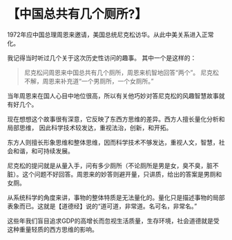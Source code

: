 # 【中国总共有几个厕所?】

1972年应中国总理周恩来邀请，美国总统尼克松访华。从此中美关系进入正常化。

我记得当时听过几个关于这次历史性访问的趣事。 其中一个是这样的：

> 尼克松问周恩来中国总共有几个厕所，周恩来机智地回答“两个”。 
> 尼克松不解，周恩来补充道“一个男厕所，一个女厕所。”

当年周恩来在国人心目中地位很高，所以有关他巧妙对答尼克松的风趣智慧故事就有好几个。

现在想想这个故事很有深意，它反映了东西方思维的差异。西方人擅长量化分析和局部思维，
因此科学技术较发达，重视法治，创新，和开拓。

东方人则擅长形象思维和整体思维，因而科学技术不够发达，重视人文，智慧，社会和谐，和可持续发展。

尼克松的提问就是从量入手，问有多少厕所（不论厕所是男是女，臭不臭，脏不脏）。这个问题不好回答。周恩来的妙答则避开量，只讲质，给出的答案是男厕和女厕。

从系统科学的角度来讲，事物的整体特质是无法量化的。量化只是描述事物的局部表象而已。这就是【道德经】说的“道可道，非常道。名可名，非常名。”

这些年我们盲目追求GDP的高增长而忽视生活质量，生存环境，社会道德就是受这种重量轻质的西方思维的影响。
